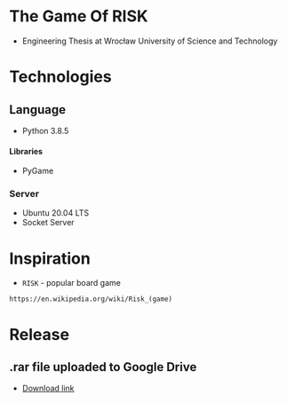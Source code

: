 # The Game Of RISK
* Engineering Thesis at Wrocław University of Science and Technology

# Technologies

## Language

* Python 3.8.5

#### Libraries
* PyGame
### Server
* Ubuntu 20.04 LTS
* Socket Server
# Inspiration
* `RISK` - popular board game
```
https://en.wikipedia.org/wiki/Risk_(game)
```
# Release
## .rar file uploaded to Google Drive


* [Download link](https://drive.google.com/file/d/1MdllpCtNejsLZs-EpBnJ4lg2un98fjAY/view?usp=sharing)
